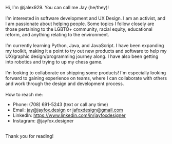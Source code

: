Hi, I’m @jalex929. You can call me Jay (he/they)!<br><br>
I’m interested in software development and UX Design. I am an activist, and I am passionate about helping people. Some topics I follow closely are those pertaining to the LGBTQ+ community, racial equity, educational reform, and anything relating to the environment.<br><br>
I’m currently learning Python, Java, and JavaScript. I have been expanding my toolkit, making it a point to try out new products and software to help my UX/graphic design/programming journey along. I have also been getting into robotics and trying to up my chess game.<br><br>
I’m looking to collaborate on shipping some products! I'm especially looking forward to gaining experience on teams, where I can collaborate with others and work through the design and development process.<br><br>
How to reach me:
- Phone: (708) 691-5243 (text or call any time)
- Email: jay@jayfox.design or jafoxdesign@gmail.com
- LinkedIn: https://www.linkedin.com/in/jayfoxdesigner
- Instagram: @jayfox.designer<br><br>

Thank you for reading!
